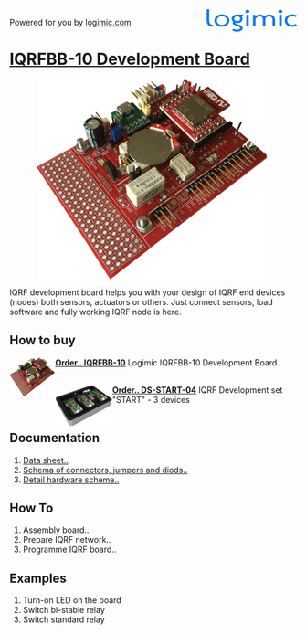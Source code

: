 
<img src="files/images/logimicLogo.png" align="right">

Powered for you by [logimic.com](http://www.logimic.com)

# [IQRFBB-10 Development Board](http://logimic.com/iqrfboard)

<center><img src="files/images/iqrfboard.png" height="350" align="center"></center>

IQRF development board helps you with your design of IQRF end devices (nodes) both sensors, actuators or others. Just connect sensors, load software and fully working IQRF node is here.

## How to buy

<img src="files/images/iqrfboard.png" width="80" align="left">

**[Order.. IQRFBB-10](http://logimic.com/iqrfboard/index.html#form1-8)**
Logimic IQRFBB-10 Development Board.
<br><br>

<img src="files/images/ds-start-04-case.jpg" width="100" align="left">

**[Order.. DS-START-04](https://iqrf.org/products/ds-start-04)**
IQRF Development set "START" - 3 devices
<br><br>


## Documentation

1. [Data sheet..](files/datasheet/IQRFBB10-Datasheet.pdf)
2. [Schema of connectors, jumpers and diods..](files/datasheet/IQRFBB10-Connectors.pdf)
3. [Detail hardware scheme..](files/datasheet/IQRFBB10_doc_sch.pdf)

## How To

1. Assembly board..
2. Prepare IQRF network..
3. Programme IQRF board..

## Examples

1. Turn-on LED on the board
2. Switch bi-stable relay
3. Switch standard relay
